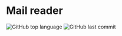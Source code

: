 <h1>Mail reader</h1>
<div>
<img alt="GitHub top language" src="https://img.shields.io/github/languages/top/PilotSoul/mail_reader?logo=python&logoColor=%23FFFF00">
<img alt="GitHub last commit" src="https://img.shields.io/github/last-commit/PilotSoul/mail_reader">
</div>

